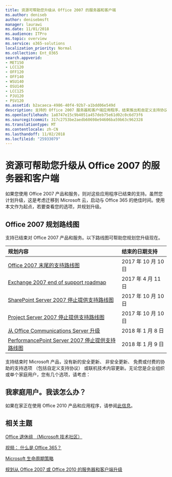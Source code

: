 ```yaml
---
title: 资源可帮助您升级从 Office 2007 的服务器和客户端
ms.author: deniseb
author: denisebmsft
manager: laurawi
ms.date: 11/01/2018
ms.audience: ITPro
ms.topic: overview
ms.service: o365-solutions
localization_priority: Normal
ms.collection: Ent_O365
search.appverid:
- MET150
- LCC120
- OFF120
- OFF140
- WSU140
- OSU140
- LCC125
- PJU120
- PSV120
ms.assetid: b2acaeca-4986-40f4-92b7-a1bdd06e549d
description: 支持的 Office 2007 服务器和客户端应用程序，结束推出和自定义支持协议不可用。使用本文启动现在规划您的升级。
ms.openlocfilehash: 1a8747e15c9b4051a457deb75e61d02c0c6d73f6
ms.sourcegitcommit: 317c2753be2aedb60698e94606ba59b63c962328
ms.translationtype: MT
ms.contentlocale: zh-CN
ms.lasthandoff: 11/02/2018
ms.locfileid: "25933079"
---
```

# <a name="resources-to-help-you-upgrade-from-office-2007-servers-and-clients"></a>资源可帮助您升级从 Office 2007 的服务器和客户端

如果您使用 Office 2007 产品和服务，则对这些应用程序已结束的支持。虽然您计划升级，这是考虑迁移到 Microsoft 云，启动与 Office 365 的绝佳时间。使用本文作为起点，若要查看您的选项，并规划升级。
      
## <a name="office-2007-planning-roadmaps"></a>Office 2007 规划路线图
  
支持已结束对 Office 2007 产品和服务。以下路线图可帮助您规划您升级现在。

|**规划内容**|**结束的日期支持**|
|:-----|:-----|
|[Office 2007 末尾的支持路线图](https://docs.microsoft.com/DeployOffice/office-2007-end-support-roadmap) <br/> |2017 年 10 月 10 日  <br/> |
|[Exchange 2007 end of support roadmap](exchange-2007-end-of-support.md) <br/> |2017 年 4 月 11 日  <br/> |
|[SharePoint Server 2007 停止提供支持路线图](sharepoint-2007-end-of-support.md) <br/> |2017 年 10 月 10 日  <br/> |
|[Project Server 2007 停止提供支持路线图](project-server-2007-end-of-support.md) <br/> |2017 年 10 月 10 日  <br/> |
|[从 Office Communications Server 升级](https://docs.microsoft.com/SkypeForBusiness/plan-your-deployment/upgrade) <br/> |2018 年 1 月 8 日  <br/> |
|[PerformancePoint Server 2007 停止提供支持路线图](pps-2007-end-of-support.md) <br/> |2018 年 1 月 9 日  <br/> |
   
支持结束时 Microsoft 产品，没有新的安全更新、 非安全更新、 免费或付费的协助的支持选项 （包括自定义支持协议） 或联机技术内容更新。无论您是企业组织或单个家庭用户，您有几个选项，请考虑：

## <a name="im-a-home-user-what-do-i-do"></a>我家庭用户。我该怎么办？

如果在家正在使用 Office 2010 产品和应用程序，请参阅[此信息](plan-upgrade-previous-versions-office.md#im-a-home-user-what-do-i-do)。
     
## <a name="related-topics"></a>相关主题

[Office 退休组 （Microsoft 技术社区）](https://go.microsoft.com/fwlink/?linkid=842065)
  
[视频： 什么是 Office 365？](https://support.office.com/article/847caf12-2589-452c-8aca-1c009797678b.aspx)
  
[Microsoft 生命周期策略](https://go.microsoft.com/fwlink/?linkid=865200)

[规划从 Office 2007 或 Office 2010 的服务器和客户端升级](plan-upgrade-previous-versions-office.md)
  


